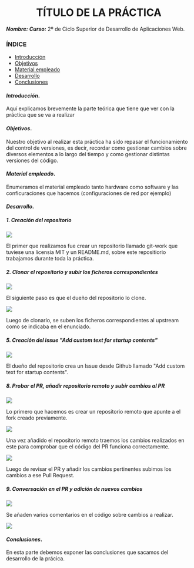 
<center>

# TÍTULO DE LA PRÁCTICA


</center>

***Nombre:***
***Curso:*** 2º de Ciclo Superior de Desarrollo de Aplicaciones Web.

### ÍNDICE

+ [Introducción](#id1)
+ [Objetivos](#id2)
+ [Material empleado](#id3)
+ [Desarrollo](#id4)
+ [Conclusiones](#id5)


#### ***Introducción***. <a name="id1"></a>

Aquí explicamos brevemente la parte teórica que tiene que ver con la práctica que se va a realizar

#### ***Objetivos***. <a name="id2"></a>

Nuestro objetivo al realizar esta práctica ha sido repasar el funcionamiento del control de versiones, es decir, recordar como gestionar cambios sobre diversos elementos a lo largo del tiempo y como gestionar distintas versiones del código.

#### ***Material empleado***. <a name="id3"></a>

Enumeramos el material empleado tanto hardware como software y las conficuraciones que hacemos (configuraciones de red por ejemplo) 

#### ***Desarrollo***. <a name="id4"></a>


##### 1. Creación del repositorio
<img src="./files/imgs/CreaciónDelRepositorio_2.png"></img>

El primer que realizamos fue crear un repositorio llamado git-work que tuviese una licensia MIT y un README.md, sobre este repositiorio trabajamos durante toda la práctica. 

##### 2. Clonar el repositorio y subir los ficheros correspondientes
<img src="./files/imgs/ClonaciónDelRepo_3.png"></img>

El siguiente paso es que el dueño del repositorio lo clone.

<img src="./files/imgs/ClonaciónDelRepo_3.png"></img>

Luego de clonarlo, se suben los ficheros correspondientes al upstream como se indicaba en el enunciado.

##### 5. Creación del issue "Add custom text for startup contents"
<img src="./files/imgs/CreaciónDeIssue_6.png"></img>

El dueño del repositorio crea un Issue desde Github llamado "Add custom text for startup contents".

##### 8. Probar el PR, añadir repositorio remoto y subir cambios al PR
<img src="./files/imgs/AddRepositorioRemoto_9.png"></img>

Lo primero que hacemos es crear un repositorio remoto que apunte a el fork creado previamente.

<img src="./files/imgs/fetchRepositorioRemoto_9-1.png"></img>

Una vez añadido el repositorio remoto traemos los cambios realizados en este para comprobar que el código del PR funciona correctamente.

<img src="./files/imgs/SubirCambiosAPR_9-2.png"></img>

Luego de revisar el PR y añadir los cambios pertinentes subimos los cambios a ese Pull Request.

##### 9. Conversación en el PR y adición de nuevos cambios

<img src="./files/imgs/Conversación_10.png"></img>

Se añaden varios comentarios en el código sobre cambios a realizar.

<img src="./files/imgs/Conversación_10.png"></img>



#### ***Conclusiones***. <a name="id5"></a>

En esta parte debemos exponer las conclusiones que sacamos del desarrollo de la prácica.
